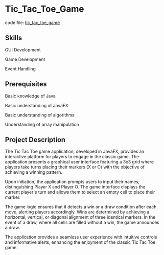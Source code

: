 # Tic_Tac_Toe_Game 

code file: [tic_tac_toe_game](src/main/java/com/example/tic_tac_toe_game/TicTacToe.java)

## Skills

GUI Development

Game Development

Event Handling

## Prerequisites

Basic knowledge of Java

Basic understanding of JavaFX

Basic understanding of algorithms

Understanding of array manipulation

## Project Description

The Tic Tac Toe game application, developed in JavaFX, provides an interactive platform for players to engage in the classic game. The application presents a graphical user interface featuring a 3x3 grid where players take turns placing their markers (X or O) with the objective of achieving a winning pattern.

Upon initiation, the application prompts users to input their names, distinguishing Player X and Player O. The game interface displays the current player's turn and allows them to select an empty cell to place their marker.

The game logic ensures that it detects a win or a draw condition after each move, alerting players accordingly. Wins are determined by achieving a horizontal, vertical, or diagonal alignment of three identical markers. In the event of a draw, where all cells are filled without a win, the game announces a draw.

The application provides a seamless user experience with intuitive controls and informative alerts, enhancing the enjoyment of the classic Tic Tac Toe game.

